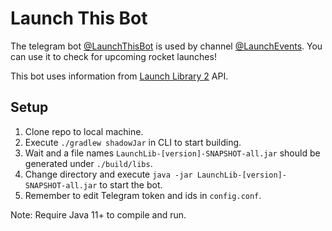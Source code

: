 # Launch This Bot

The telegram bot [@LaunchThisBot](https://t.me/LaunchThisBot) is used by channel [@LaunchEvents](https://t.me/LaunchEvents). You can use it to check for upcoming rocket launches!

This bot uses information from [Launch Library 2](https://thespacedevs.com/llapi) API.

## Setup
1. Clone repo to local machine.
2. Execute `./gradlew shadowJar` in CLI to start building.
3. Wait and a file names `LaunchLib-[version]-SNAPSHOT-all.jar` should be generated under `./build/libs`.
4. Change directory and execute `java -jar LaunchLib-[version]-SNAPSHOT-all.jar` to start the bot.
5. Remember to edit Telegram token and ids in `config.conf`.

Note: Require Java 11+ to compile and run.